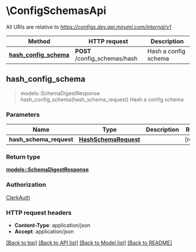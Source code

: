 # \ConfigSchemasApi

All URIs are relative to *https://configs.dev.api.miruml.com/internal/v1*

Method | HTTP request | Description
------------- | ------------- | -------------
[**hash_config_schema**](ConfigSchemasApi.md#hash_config_schema) | **POST** /config_schemas/hash | Hash a config schema



## hash_config_schema

> models::SchemaDigestResponse hash_config_schema(hash_schema_request)
Hash a config schema

### Parameters


Name | Type | Description  | Required | Notes
------------- | ------------- | ------------- | ------------- | -------------
**hash_schema_request** | [**HashSchemaRequest**](HashSchemaRequest.md) |  | [required] |

### Return type

[**models::SchemaDigestResponse**](SchemaDigestResponse.md)

### Authorization

[ClerkAuth](../README.md#ClerkAuth)

### HTTP request headers

- **Content-Type**: application/json
- **Accept**: application/json

[[Back to top]](#) [[Back to API list]](../README.md#documentation-for-api-endpoints) [[Back to Model list]](../README.md#documentation-for-models) [[Back to README]](../README.md)

